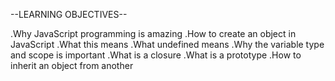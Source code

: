 --LEARNING OBJECTIVES--

.Why JavaScript programming is amazing
.How to create an object in JavaScript
.What this means
.What undefined means
.Why the variable type and scope is important
.What is a closure
.What is a prototype
.How to inherit an object from another
